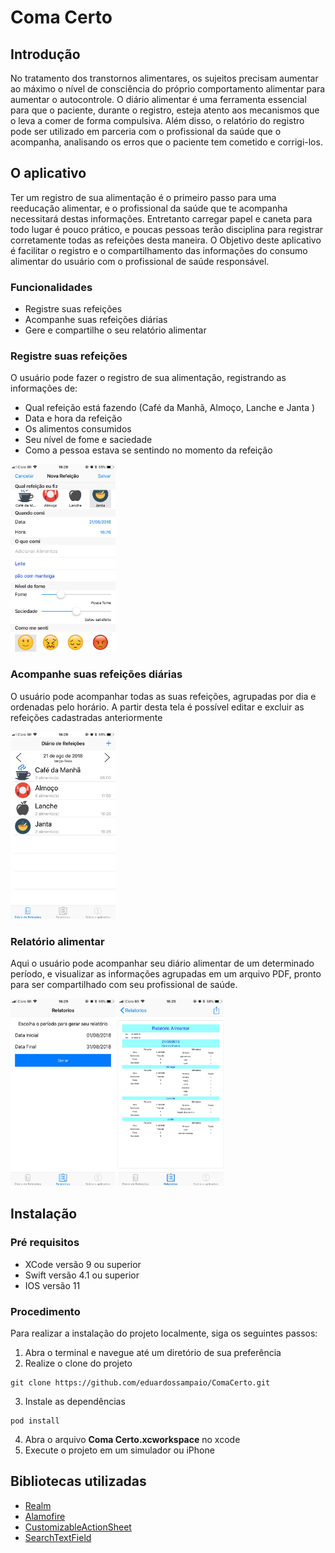 # Coma Certo

## Introdução

No tratamento dos transtornos alimentares, os sujeitos precisam aumentar ao máximo o nível de consciência do próprio comportamento alimentar para aumentar o autocontrole. O diário alimentar é uma ferramenta essencial para que o paciente, durante o registro, esteja atento aos mecanismos que o leva a comer de forma compulsiva. Além disso, o relatório do registro pode ser utilizado em parceria com o profissional da saúde que o acompanha, analisando os erros que o paciente tem cometido e corrigi-los.

## O aplicativo

Ter um registro de sua alimentação é o primeiro passo para uma reeducação alimentar, e o profissional da saúde que te acompanha necessitará destas informações. Entretanto carregar papel e caneta para todo lugar é pouco prático, e poucas pessoas terão disciplina para registrar corretamente todas as refeições desta maneira. 
O Objetivo deste aplicativo é facilitar o registro e o compartilhamento das informações do consumo alimentar do usuário com o profissional de saúde responsável.

### Funcionalidades
- Registre suas refeições
- Acompanhe suas refeições diárias
- Gere e compartilhe o seu relatório alimentar

### Registre suas refeições

O usuário pode fazer o registro de sua alimentação, registrando as informações de:
- Qual refeição está fazendo (Café da Manhã, Almoço, Lanche e Janta )
- Data e hora da refeição
- Os alimentos consumidos
- Seu nível de fome e saciedade
- Como a pessoa estava se sentindo no momento da refeição

<img src="screenshots/screen-2.jpeg" alt="drawing" height="300"/>

### Acompanhe suas refeições diárias

O usuário pode acompanhar todas as suas refeições, agrupadas por dia e ordenadas pelo horário. A partir desta tela é possível editar e excluir 
as refeições cadastradas anteriormente

<img src="screenshots/screen-1.jpeg" alt="drawing" height="300"/>

### Relatório alimentar

Aqui o usuário pode acompanhar seu diário alimentar de um determinado período, e visualizar as informações agrupadas em um arquivo PDF, pronto para ser compartilhado com seu profissional de saúde.

<img src="screenshots/screen-3.jpeg" alt="drawing" height="300"/> <img src="screenshots/screen-4.jpeg" alt="drawing" height="300"/>


## Instalação

### Pré requisitos

- XCode versão 9 ou superior
- Swift versão 4.1 ou superior
- IOS versão 11

### Procedimento

Para realizar a instalação do projeto localmente, siga os seguintes passos: 

1. Abra o terminal e navegue até um diretório de sua preferência
2. Realize o clone do projeto
```
git clone https://github.com/eduardossampaio/ComaCerto.git
```
3. Instale as dependências
 ```
 pod install
 ```
4. Abra o arquivo <b>Coma Certo.xcworkspace</b> no xcode
5. Execute o projeto em um simulador ou iPhone
   

## Bibliotecas utilizadas
- [Realm](https://realm.io/products/realm-database/)
- [Alamofire](https://github.com/Alamofire/Alamofire)
- [CustomizableActionSheet](https://github.com/beryu/CustomizableActionSheet)
- [SearchTextField](https://github.com/apasccon/SearchTextField)